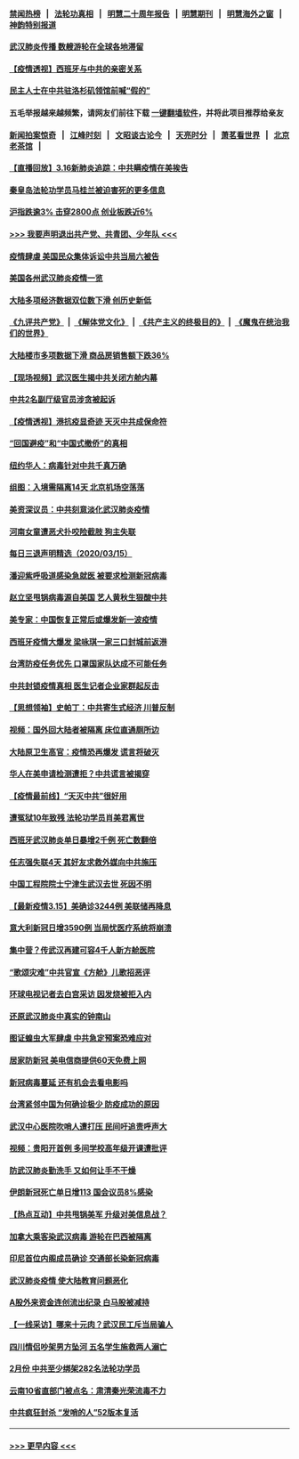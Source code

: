 #### [禁闻热榜](热点新闻.md?=0)  &nbsp;&nbsp;|&nbsp;&nbsp; [法轮功真相](https://github.com/gfw-breaker/truth/blob/master/README.md?=0) &nbsp;&nbsp;|&nbsp;&nbsp; [明慧二十周年报告](https://github.com/gfw-breaker/mh-reports/blob/master/README.md?=0) &nbsp;&nbsp;|&nbsp;&nbsp;[明慧期刊](https://github.com/gfw-breaker/mh-qikan) &nbsp;&nbsp;|&nbsp;&nbsp; [明慧海外之窗](https://github.com/gfw-breaker/mh-news/blob/master/README.md?=0) &nbsp;&nbsp;|&nbsp;&nbsp; [神韵特别报道](https://github.com/gfw-breaker/mh-news/blob/master/shenyun.md?=0)
#### [武汉肺炎传播 数艘游轮在全球各地滞留](../pages/nsc413/n11944636.md?t=03162331) 
#### [【疫情透视】西班牙与中共的亲密关系](../pages/nsc413/n11942614.md?t=03162331) 
#### [民主人士在中共驻洛杉矶领馆前喊“假的”](../pages/nsc413/n11944553.md?t=03162331) 
#### 五毛举报越来越频繁，请网友们前往下载 [一键翻墙软件](https://github.com/gfw-breaker/ssr-accounts)，并将此项目推荐给亲友
#### [新闻拍案惊奇](https://github.com/gfw-breaker/banned-news/blob/master/pages/link4.md) &nbsp;&nbsp;|&nbsp;&nbsp; [江峰时刻](https://github.com/gfw-breaker/banned-news/blob/master/pages/link4.md) &nbsp;&nbsp;|&nbsp;&nbsp; [文昭谈古论今](https://github.com/gfw-breaker/banned-news/blob/master/pages/link4.md) &nbsp;&nbsp;|&nbsp;&nbsp; [天亮时分](https://github.com/gfw-breaker/banned-news/blob/master/pages/link4.md) &nbsp;&nbsp;|&nbsp;&nbsp; [萧茗看世界](https://github.com/gfw-breaker/banned-news/blob/master/pages/link4.md) &nbsp;&nbsp;|&nbsp;&nbsp; [北京老茶馆](https://github.com/gfw-breaker/banned-news/blob/master/pages/link4.md) &nbsp;&nbsp;|&nbsp;&nbsp; 
#### [【直播回放】3.16新肺炎追踪：中共瞒疫情在美挨告](../pages/nsc413/n11944429.md?t=03162331) 
#### [秦皇岛法轮功学员马桂兰被迫害死的更多信息](../pages/nsc413/n11942387.md?t=03162331) 
#### [沪指跌逾3% 击穿2800点 创业板跌近6%](../pages/nsc413/n11944180.md?t=03162331) 
#### [>>> 我要声明退出共产党、共青团、少年队 <<<](https://github.com/begood0513/goodnews/blob/master/quit/letter.md) 
#### [疫情肆虐 美国民众集体诉讼中共当局六被告](../pages/nsc413/n11943833.md?t=03162331) 
#### [美国各州武汉肺炎疫情一览](../pages/nsc413/n11944066.md?t=03162331) 
#### [大陆多项经济数据双位数下滑 创历史新低](../pages/nsc413/n11943386.md?t=03162331) 
#### [《九评共产党》](https://github.com/begood0513/9ping.md/blob/master/README.md) &nbsp;|&nbsp; [《解体党文化》](../../../../jtdwh.md/blob/master/README.md)  &nbsp;|&nbsp; [《共产主义的终极目的》](../../../../gczydzjmd.md/blob/master/README.md) &nbsp;|&nbsp; [《魔鬼在统治我们的世界》](../../../../mgztzwmdsj.md/blob/master/README.md) 
#### [大陆楼市多项数据下滑 商品房销售额下跌36%](../pages/nsc413/n11943969.md?t=03162331) 
#### [【现场视频】武汉医生揭中共关闭方舱内幕](../pages/nsc413/n11943071.md?t=03162331) 
#### [中共2名副厅级官员涉贪被起诉](../pages/nsc413/n11938305.md?t=03162331) 
#### [【疫情透视】港抗疫显奇迹 天灭中共成保命符](../pages/nsc413/n11942593.md?t=03162331) 
#### [“回国避疫”和“中国式撤侨”的真相](../pages/nsc413/n11943372.md?t=03162331) 
#### [纽约华人：病毒针对中共千真万确](../pages/nsc413/n11942905.md?t=03162331) 
#### [组图：入境需隔离14天 北京机场空荡荡](../pages/nsc413/n11943368.md?t=03162331) 
#### [美资深议员：中共刻意淡化武汉肺炎疫情](../pages/nsc413/n11943061.md?t=03162331) 
#### [河南女童遭恶犬扑咬险截肢 狗主失联](../pages/nsc413/n11943475.md?t=03162331) 
#### [每日三退声明精选（2020/03/15）](../pages/nsc413/n11943357.md?t=03162331) 
#### [潘迎紫呼吸道感染急就医 被要求检测新冠病毒](../pages/nsc413/n11942781.md?t=03162331) 
#### [赵立坚甩锅病毒源自美国 艺人黄秋生狠酸中共](../pages/nsc413/n11942589.md?t=03162331) 
#### [美专家：中国恢复正常后或爆发新一波疫情](../pages/nsc413/n11943151.md?t=03162331) 
#### [西班牙疫情大爆发 梁咏琪一家三口封城前返港](../pages/nsc413/n11942415.md?t=03162331) 
#### [台湾防疫任务优先 口罩国家队达成不可能任务](../pages/nsc413/n11943137.md?t=03162331) 
#### [中共封锁疫情真相 医生记者企业家群起反击](../pages/nsc413/n11942926.md?t=03162331) 
#### [【思想领袖】史帕丁：中共寄生式经济 川普反制](../pages/nsc413/n11805341.md?t=03162331) 
#### [视频：国外回大陆者被隔离 床位直通厕所边](../pages/nsc413/n11942168.md?t=03162331) 
#### [大陆原卫生高官：疫情恐再爆发 谎言将破灭](../pages/nsc413/n11942229.md?t=03162331) 
#### [华人在美申请检测遭拒？中共谎言被揭穿](../pages/nsc413/n11942723.md?t=03162331) 
#### [【疫情最前线】“天灭中共”很好用](../pages/nsc413/n11942716.md?t=03162331) 
#### [遭冤狱10年致残 法轮功学员肖美君离世](../pages/nsc413/n11941963.md?t=03162331) 
#### [西班牙武汉肺炎单日暴增2千例 死亡数翻倍](../pages/nsc413/n11942800.md?t=03162331) 
#### [任志强失联4天 其好友求救外媒向中共施压](../pages/nsc413/n11942675.md?t=03162331) 
#### [中国工程院院士宁津生武汉去世 死因不明](../pages/nsc413/n11942719.md?t=03162331) 
#### [【最新疫情3.15】美确诊3244例 美联储再降息](../pages/nsc413/n11940988.md?t=03162331) 
#### [意大利新冠日增3590例 当局忧医疗系统将崩溃](../pages/nsc413/n11942691.md?t=03162331) 
#### [集中营？传武汉再建可容4千人新方舱医院](../pages/nsc413/n11942656.md?t=03162331) 
#### [“歌颂灾难”中共官宣《方舱》儿歌招恶评](../pages/nsc413/n11942504.md?t=03162331) 
#### [环球电视记者去白宫采访 因发烧被拒入内](../pages/nsc413/n11942516.md?t=03162331) 
#### [还原武汉肺炎中真实的钟南山](../pages/nsc413/n11938593.md?t=03162331) 
#### [图证蝗虫大军肆虐 中共急定预案恐难应对](../pages/nsc413/n11942373.md?t=03162331) 
#### [居家防新冠 美电信商提供60天免费上网](../pages/nsc413/n11942457.md?t=03162331) 
#### [新冠病毒蔓延 还有机会去看电影吗](../pages/nsc413/n11942385.md?t=03162331) 
#### [台湾紧邻中国为何确诊极少 防疫成功的原因](../pages/nsc413/n11940819.md?t=03162331) 
#### [武汉中心医院吹哨人遭打压 民间吁追责呼声大](../pages/nsc413/n11942255.md?t=03162331) 
#### [视频：贵阳开首例 多间学校高年级开课遭批评](../pages/nsc413/n11941987.md?t=03162331) 
#### [防武汉肺炎勤洗手 又如何让手不干燥](../pages/nsc413/n11942105.md?t=03162331) 
#### [伊朗新冠死亡单日增113 国会议员8%感染](../pages/nsc413/n11942119.md?t=03162331) 
#### [【热点互动】中共甩锅美军 升级对美信息战？](../pages/nsc413/n11940633.md?t=03162331) 
#### [加拿大乘客染武汉病毒 游轮在巴西被隔离](../pages/nsc413/n11941905.md?t=03162331) 
#### [印尼首位内阁成员确诊 交通部长染新冠病毒](../pages/nsc413/n11941920.md?t=03162331) 
#### [武汉肺炎疫情 使大陆教育问题恶化](../pages/nsc413/n11941686.md?t=03162331) 
#### [A股外来资金连创流出纪录 白马股被减持](../pages/nsc413/n11941363.md?t=03162331) 
#### [【一线采访】哪来十元肉？武汉民工斥当局骗人](../pages/nsc413/n11941476.md?t=03162331) 
#### [四川情侣吵架男方坠河 五名学生施救两人溺亡](../pages/nsc413/n11941457.md?t=03162331) 
#### [2月份 中共至少绑架282名法轮功学员](../pages/nsc413/n11941295.md?t=03162331) 
#### [云南10省直部门被点名：肃清秦光荣流毒不力](../pages/nsc413/n11941391.md?t=03162331) 
#### [中共疯狂封杀 “发哨的人”52版本复活](../pages/nsc413/n11941306.md?t=03162331) 

----
#### [ >>> 更早内容 <<< ](../indexes/nsc413-earlier.md)

